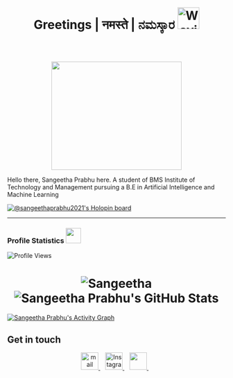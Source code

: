 <h1 align="center"> 
 Greetings  |  नमस्ते  |  ನಮಸ್ಕಾರ  <img src="https://media.giphy.com/media/2vDJLn6LzoSSIJe3Xj/giphy.gif" alt="Waving hand animated gif" height="50" width="50" /> 
</h1>

<!-- wave hand gif : https://raw.githubusercontent.com/nixin72/nixin72/master/wave.gif -->

<br><br>
<p  align="center"><img src="https://user-images.githubusercontent.com/56001279/169039511-a3887a25-f6aa-449c-a269-82372aaa8618.gif" width="300" height="250" align ="center">


Hello there, Sangeetha Prabhu here. A student of BMS Institute of Technology and Management pursuing a B.E in Artificial Intelligence and Machine Learning


[![@sangeethaprabhu2021's Holopin board](https://holopin.me/sangeethaprabhu2021)](https://holopin.io/@sangeethaprabhu2021)

---

### Profile Statistics <img src="https://camo.githubusercontent.com/f11b92476ee793cfe97f20e0564ab552bd9bd670179d7b6772c59bb4d3218ca6/68747470733a2f2f692e70696e696d672e636f6d2f6f726967696e616c732f36352f63342f66342f36356334663435323537316265313236316539633632336637646134383861632e676966" width="35"/></h3>
![Profile Views](https://komarev.com/ghpvc/?username=your-github-sangeethaprabhu2021)
<br>

<h1 align="center">
  <img src="https://github-readme-stats.vercel.app/api?username=sangeethaprabhu2021&show_icons=true&theme=dark" alt=Sangeetha Prabhu's GitHub Stats" /><br>
  <img src="https://github-readme-streak-stats.herokuapp.com/?user=sangeethaprabhu2021&theme=dark" alt=" Sangeetha Prabhu's GitHub Stats" /><br>
</h1>
  

 <a href="https://github.com/sangeethaprabhu2021/github-readme-activity-graph"><img alt="Sangeetha Prabhu's Activity Graph" src="https://activity-graph.herokuapp.com/graph?username=sangeethaprabhu2021&bg_color=0D1117&color=5BCDEC&line=5BCDEC&point=FFFFFF&hide_border=true" /></a> 

## Get in touch
<p align="center">
 
  
   <a href="mailto:sangeethaprabhu007@gmail.com" target="_blank">
   <img src="https://www.svgrepo.com/show/223047/gmail.svg" height="40px" alt="mail"/>
   </a>&nbsp;&nbsp;
   <a href="https://www.instagram.com/_sangeethaprabhu_/" target="_blank">
   <img src="https://www.svgrepo.com/show/134478/instagram.svg" height="40px" alt="Instagram"/>
   </a>&nbsp;&nbsp;
   
   <a href="https://www.linkedin.com/in/sangeetha-prabhu-86795a208/" target="_blank">
   <img src="https://www.svgrepo.com/show/134579/linkedin.svg" height="40px"/>
   </a>&nbsp;&nbsp;
   
</p>
<!--
**mixed-farming/mixed-farming** is a ✨ _special_ ✨ repository because its `README.md` (this file) appears on your GitHub profile.

Here are some ideas to get you started:

- 🔭 I’m currently working on ...
- 🌱 I’m currently learning ...
- 👯 I’m looking to collaborate on ...
- 🤔 I’m looking for help with ...
- 💬 Ask me about ...
- 📫 How to reach me: ...
- 😄 Pronouns: ...
- ⚡ Fun fact: ...
-->



